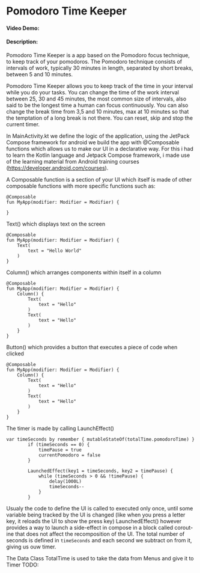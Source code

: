# Pomodoro Time Keeper
#### Video Demo:  <URL HERE>
#### Description:

Pomodoro Time Keeper is a app based on the Pomodoro focus technique, 
to keep track of your pomodoros.
The Pomodoro technique consists of intervals of work, typically 30 minutes in length,
separated by short breaks, between 5 and 10 minutes.

Pomodoro Time Keeper allows you to keep track of the time in your interval while you do your tasks.
You can change the time of the work interval between 25, 30 and 45 minutes, the most common size
of intervals, also said to be the longest time a human can focus continuously.
You can also change the break time from 3,5 and 10 minutes, max at 10 minutes so that the temptation
of a long break is not there.
You can reset, skip and stop the current timer.

In MainActivity.kt we define the logic of the application, using the JetPack Compose framework for
android we build the app with @Composable functions which allows us to make our UI in a declarative
way. For this i had to learn the Kotlin language and Jetpack Compose framework, i made use of the
learning material from Android training courses (https://developer.android.com/courses).

A Composable function is a section of your UI which itself is made of other composable functions
with more specific functions such as: 
```
@Composable
fun MyApp(modifier: Modifier = Modifier) {
    
}
```

Text() which displays text on the screen
```
@Composable
fun MyApp(modifier: Modifier = Modifier) {
    Text(
        text = "Hello World"
    )
}
```



Column() which arranges components within itself in a column
```
@Composable
fun MyApp(modifier: Modifier = Modifier) {
    Column() {
        Text(
            text = "Hello"
        )
        Text(
            text = "Hello"
        )
    }
}
```

Button() which provides a button that executes a piece of code when clicked
```
@Composable
fun MyApp(modifier: Modifier = Modifier) {
    Column() {
        Text(
            text = "Hello"
        )
        Text(
            text = "Hello"
        )
    }
}
```

The timer is made by calling LaunchEffect()
```
var timeSeconds by remember { mutableStateOf(totalTime.pomodoroTime) }
        if (timeSeconds == 0) {
            timePause = true
            currentPomodoro = false
        }

        LaunchedEffect(key1 = timeSeconds, key2 = timePause) {
            while (timeSeconds > 0 && !timePause) {
                delay(1000L)
                timeSeconds--
            }
        }
```
Usualy the code to define the UI is called to executed only once, until some variable being tracked
by the UI is changed (like when you press a letter key, it reloads the UI to show the press key)
LaunchedEffect() however provides a way to launch a side-effect in compose in a block called corout-
ine that does not affect the recomposition of the UI. The total number of seconds is defined in
`timeSeconds` and each second we subtract on from it, giving us ouw timer.



The Data Class TotalTime is used to take the data from Menus and give it to Timer TODO:
